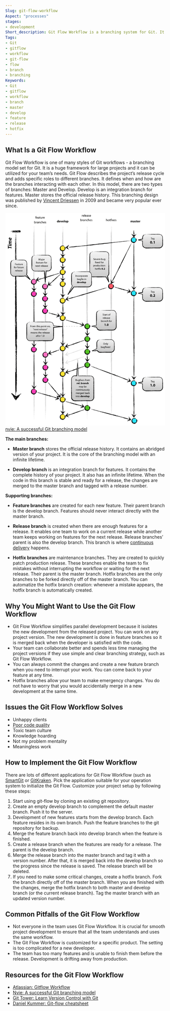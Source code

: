```yaml
---
Slug: git-flow-workflow
Aspect: "processes"
stages:
- development
Short_description: Git Flow Workflow is a branching system for Git. It helps the team to better control and add different project versions.
Tags:
- Git
- gitflow
- workflow
- git-flow
- flow
- branch
- branching
Keywords:
- Git
- gitflow
- workflow
- branch
- master
- develop
- feature
- release
- hotfix
---
```

## What Is a Git Flow Workflow
Git Flow Workflow is one of many styles of Git workflows - a branching model set for Git. It is a huge framework for large projects and it can be utilized for your team’s needs. Git Flow describes the project’s release cycle and adds specific roles to different branches. It defines when and how are the branches interacting with each other. In this model, there are two types of branches: Master and Develop. Develop is an integration branch for features. Master stores the official release history. This branching design was published by [Vincent Driessen](https://nvie.com/posts/a-successful-git-branching-model/) in 2009 and became very popular ever since.

![Git Flow branching model](/files/git_flow.png)
[nvie: A successful Git branching model](https://nvie.com/posts/a-successful-git-branching-model/)

**The main branches:**
- **Master branch** stores the official release history. It contains an abridged version of your project. It is the core of the branching model with an infinite lifetime.

- **Develop branch** is an integration branch for features. It contains the complete history of your project. It also has an infinite lifetime. When the code in this branch is stable and ready for a release, the changes are merged to the master branch and tagged with a release number.

**Supporting branches:**
- **Feature branches** are created for each new feature. Their parent branch is the develop branch. Features should never interact directly with the master branch.

- **Release branch** is created when there are enough features for a release. It enables one team to work on a current release while another team keeps working on features for the next release. Release branches’ parent is also the develop branch. This branch is where [continuous delivery](/practices/continuous-delivery) happens.

- **Hotfix branches** are maintenance branches. They are created to quickly patch production release. These branches enable the team to fix mistakes without interrupting the workflow or waiting for the next release. Their parent is the master branch. Hotfix branches are the only branches to be forked directly off of the master branch. You can automatize the hotfix branch creation: whenever a mistake appears, the hotfix branch is automatically created.

## Why You Might Want to Use the Git Flow Workflow
- Git Flow Workflow simplifies parallel development because it isolates the new development from the released project. You can work on any project version. The new development is done in feature branches so it is merged back when the developer is satisfied with the code.
- Your team can collaborate better and spends less time managing the project versions if they use simple and clear branching strategy, such as Git Flow Workflow.
- You can always commit the changes and create a new feature branch when you need to interrupt your work. You can come back to your feature at any time.
- Hotfix branches allow your team to make emergency changes. You do not have to worry that you would accidentally merge in a new development at the same time.

## Issues the Git Flow Workflow Solves
- Unhappy clients
- [Poor code quality](/issues/poor-code-quality)
- Toxic team culture
- Knowledge hoarding
- Not my problem mentality
- Meaningless work

## How to Implement the Git Flow Workflow
There are lots of different applications for Git Flow Workflow (such as [SmartGit](https://www.syntevo.com/smartgit/) or [GitKraken](https://www.gitkraken.com/). Pick the application suitable for your operation system to initialize the Git Flow. Customize your project setup by following these steps:
1. Start using git-flow by cloning an existing git repository.
2. Create an empty develop branch to complement the default master branch. Push it to the server.
3. Development of new features starts from the develop branch. Each feature resides in its own branch. Push the feature branches to the git repository for backup.
4. Merge the feature branch back into develop branch when the feature is finished.
5. Create a release branch when the features are ready for a release. The parent is the develop branch.
6. Merge the release branch into the master branch and tag it with a version number. After that, it is merged back into the develop branch so the progress since the release is saved. The release branch will be deleted.
7. If you need to make some critical changes, create a hotfix branch. Fork the branch directly off of the master branch. When you are finished with the changes, merge the hotfix branch to both master and develop branch (or the current release branch). Tag the master branch with an updated version number.

## Common Pitfalls of the Git Flow Workflow
- Not everyone in the team uses Git Flow Workflow. It is crucial for smooth project development to ensure that all the team understands and uses the same workflow.
- The Git Flow Workflow is customized for a specific product. The setting is too complicated for a new developer.
- The team has too many features and is unable to finish them before the release. Development is drifting away from production.

## Resources for the Git Flow Workflow
- [Atlassian: Gitflow Workflow](https://www.atlassian.com/git/tutorials/comparing-workflows/gitflow-workflow)
- [Nvie: A successful Git branching model](https://nvie.com/posts/a-successful-git-branching-model/)
- [Git Tower: Learn Version Control with Git](https://www.git-tower.com/learn/git/ebook/en/command-line/advanced-topics/git-flow)
- [Daniel Kummer: Git-flow cheatsheet](https://danielkummer.github.io/git-flow-cheatsheet/)
